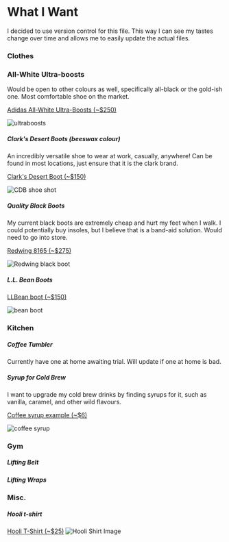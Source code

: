 # What I Want
I decided to use version control for this file.  This way I can see my tastes change over time and allows me to easily update the actual files.

### Clothes

### All-White Ultra-boosts
Would be open to other colours as well, specifically all-black or the gold-ish one. Most comfortable shoe on the market.

[Adidas All-White Ultra-Boosts (~$250)](https://www.adidas.ca/en/mens-ultraboost-shoes/BB6168.html)

![ultraboosts][UBs]

##### Clark's Desert Boots (beeswax colour)
An incredibly versatile shoe to wear at work, casually, anywhere! Can be found in most locations, just ensure that it is the clark brand.

[Clark's Desert Boot (~$150)](http://www.thebay.com/webapp/wcs/stores/servlet/en/thebay/leather-desert-boots-0018-desert-boot-leather--24?site_refer=CSE_GGLPLA&gclid=Cj0KCQiA-ebSBRC8ARIsAGuxJIpOwcgvqiKdS0mKOh4bkd5B7di2bWT1tk04LZVT7-Gn6pcb-COL4AMaArYoEALw_wcB&gclsrc=aw.ds)

![CDB shoe shot][CDBs]

##### Quality Black Boots
My current black boots are extremely cheap and hurt my feet when I walk. I could potentially buy insoles, but I believe that is a band-aid solution. Would need to go into store.

[Redwing 8165 (~$275)](https://www.infinityshoes.com/red-wing-shoes-classic-round-8165-mens-boot.html)

![Redwing black boot][redwing]

##### L.L. Bean Boots
[LLBean boot (~$150)](https://www.llbean.com/llb/shop/31179?feat=Boots-SR2&page=men-s-l-l-bean-boots-8&csp=a)

![bean boot][llbean boot]

### Kitchen
##### Coffee Tumbler
Currently have one at home awaiting trial. Will update if one at home is bad.

##### Syrup for Cold Brew
I want to upgrade my cold brew drinks by finding syrups for it, such as vanilla, caramel, and other wild flavours.

[Coffee syrup example (~$6)](https://shop.torani.com/French-Vanilla-Syrup/p/TOR-362825&c=torani@syrups@coffeehouse#sm.00000o3zz9gtjscwpzigbs6lm5mtb)

![coffee syrup][syrup]



### Gym
##### Lifting Belt
##### Lifting Wraps

### Misc.

##### Hooli t-shirt
[Hooli T-Shirt (~$25)](https://www.redbubble.com/people/hoboballan/works/23150795-hooli?body_color=white&p=t-shirt&print_location=front&size=medium&style=mens&utm_source=google&utm_medium=cpc&utm_campaign=g.pla+notset&country_code=CA&gclid=Cj0KCQiAyszSBRDJARIsAHAqQ4pp15OM-OxnMm49N1Uu4ygTViIXI5YeCPFlJkIEejv3ot_2HsgtkioaAji_EALw_wcB)
![Hooli Shirt Image][hooli]



[hooli]: https://ih1.redbubble.net/image.257703065.0795/ra,unisex_tshirt,x2200,fafafa:ca443f4786,front-c,267,146,1000,1000-bg,f8f8f8.jpg
[redwing]: https://tshop.r10s.jp/premiumone/cabinet/01786893/01805378/img61374933.jpg?fitin=330:330
[llbean boot]: https://cdni.llbean.net/is/image/wim/175052_1914_41?wid=428&hei=494
[syrup]: https://shop.torani.com/img/product/tor-362825.jpg
[CDBs]: http://s7d9.scene7.com/is/image/TheBay/889304578411_main?$PDPLARGE$&wid=388&hei=498&fit=fit,1
[UBs]: https://www.adidas.ca/dis/dw/image/v2/aaqx_prd/on/demandware.static/-/Sites-adidas-products/default/dw73006a43/zoom/BB6168_01_standard.jpg?sw=840&sh=840&strip=false
